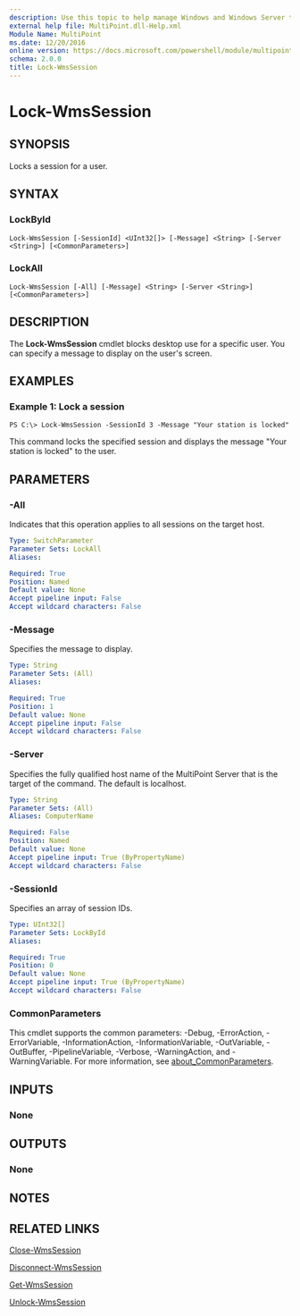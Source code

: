 ```yaml
---
description: Use this topic to help manage Windows and Windows Server technologies with Windows PowerShell.
external help file: MultiPoint.dll-Help.xml
Module Name: MultiPoint
ms.date: 12/20/2016
online version: https://docs.microsoft.com/powershell/module/multipoint/lock-wmssession?view=windowsserver2022-ps&wt.mc_id=ps-gethelp
schema: 2.0.0
title: Lock-WmsSession
---
```


# Lock-WmsSession

## SYNOPSIS
Locks a session for a user.

## SYNTAX

### LockById
```
Lock-WmsSession [-SessionId] <UInt32[]> [-Message] <String> [-Server <String>] [<CommonParameters>]
```

### LockAll
```
Lock-WmsSession [-All] [-Message] <String> [-Server <String>] [<CommonParameters>]
```

## DESCRIPTION
The **Lock-WmsSession** cmdlet blocks desktop use for a specific user.
You can specify a message to display on the user's screen.

## EXAMPLES

### Example 1: Lock a session
```
PS C:\> Lock-WmsSession -SessionId 3 -Message "Your station is locked"
```

This command locks the specified session and displays the message "Your station is locked" to the user.

## PARAMETERS

### -All
Indicates that this operation applies to all sessions on the target host.

```yaml
Type: SwitchParameter
Parameter Sets: LockAll
Aliases: 

Required: True
Position: Named
Default value: None
Accept pipeline input: False
Accept wildcard characters: False
```

### -Message
Specifies the message to display.

```yaml
Type: String
Parameter Sets: (All)
Aliases: 

Required: True
Position: 1
Default value: None
Accept pipeline input: False
Accept wildcard characters: False
```

### -Server
Specifies the fully qualified host name of the MultiPoint Server that is the target of the command.
The default is localhost.

```yaml
Type: String
Parameter Sets: (All)
Aliases: ComputerName

Required: False
Position: Named
Default value: None
Accept pipeline input: True (ByPropertyName)
Accept wildcard characters: False
```

### -SessionId
Specifies an array of session IDs.

```yaml
Type: UInt32[]
Parameter Sets: LockById
Aliases: 

Required: True
Position: 0
Default value: None
Accept pipeline input: True (ByPropertyName)
Accept wildcard characters: False
```

### CommonParameters
This cmdlet supports the common parameters: -Debug, -ErrorAction, -ErrorVariable, -InformationAction, -InformationVariable, -OutVariable, -OutBuffer, -PipelineVariable, -Verbose, -WarningAction, and -WarningVariable. For more information, see [about_CommonParameters](https://go.microsoft.com/fwlink/?LinkID=113216).

## INPUTS

### None

## OUTPUTS

### None

## NOTES

## RELATED LINKS

[Close-WmsSession](./Close-WmsSession.md)

[Disconnect-WmsSession](./Disconnect-WmsSession.md)

[Get-WmsSession](./Get-WmsSession.md)

[Unlock-WmsSession](./Unlock-WmsSession.md)

